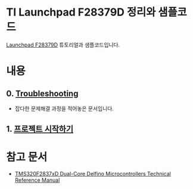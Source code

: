 # TI Launchpad F28379D 정리와 샘플코드
[Launchpad F28379D](https://www.ti.com/tool/LAUNCHXL-F28379D) 튜토리얼과 샘플코드입니다.

# 내용
## 0. [Troubleshooting](./docs/00Troubleshooting.md)
- 잡다한 문제해결 과정을 적어놓은 문서입니다.
## 1. [프로젝트 시작하기](./docs/01startFromBlank.md)



# 참고 문서
- [TMS320F2837xD Dual-Core Delfino Microcontrollers Technical Reference Manual](https://www.ti.com/lit/ug/spruhm8h/spruhm8h.pdf)
